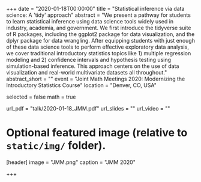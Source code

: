 +++
date = "2020-01-18T00:00:00"
title = "Statistical inference via data science: A 'tidy' approach"
abstract = "We present a pathway for students to learn statistical inference using data science tools widely used in industry, academia, and government. We first introduce the tidyverse suite of R packages, including the ggplot2 package for data visualization, and the dplyr package for data wrangling. After equipping students with just enough of these data science tools to perform effective exploratory data analysis, we cover traditional introductory statistics topics like 1) multiple regression modeling and 2) confidence intervals and hypothesis testing using simulation-based inference. This approach centers on the use of data visualization and real-world multivariate datasets all throughout."
abstract_short = ""
event = "Joint Math Meetings 2020: Modernizing the Introductory Statistics Course" 
location = "Denver, CO, USA"

selected = false
math = true

url_pdf = "talk/2020-01-18_JMM.pdf"
url_slides = ""
url_video = ""

# Optional featured image (relative to `static/img/` folder).
[header]
image = "JMM.png"
caption = "JMM 2020"

+++

